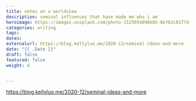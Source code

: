 ```yaml
---
title: notes on a worldview
description: seminal influences that have made me who i am
heroimage: https://images.unsplash.com/photo-1525054098605-8e762c017741?ixlib=rb-1.2.1&ixid=eyJhcHBfaWQiOjEyMDd9&auto=format&fit=crop&w=800&q=80
categories: writing
tags: 
dates:
externalurl: https://blog.kellyluo.me/2020-12/seminal-ideas-and-more
date: "{{ .Date }}"
draft: false
featured: false
weight: 4


---
```


https://blog.kellyluo.me/2020-12/seminal-ideas-and-more